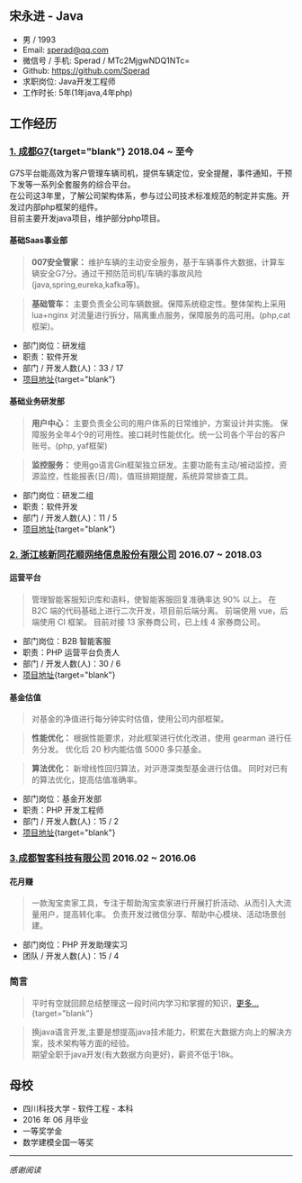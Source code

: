 ## 宋永进 - Java

- 男 / 1993
- Email: sperad@qq.com
- 微信号 / 手机: Sperad / MTc2MjgwNDQ1NTc=
- Github: https://github.com/Sperad
- 求职岗位: Java开发工程师
- 工作时长: 5年(1年java,4年php)

## 工作经历
### [1. 成都G7](http://www.g7.com.cn/){target="blank"} **2018.04 ~ 至今**
G7S平台能高效为客户管理车辆司机，提供车辆定位，安全提醒，事件通知，干预下发等一系列全套服务的综合平台。  
在公司这3年里，了解公司架构体系，参与过公司技术标准规范的制定并实施。开发过内部php框架的组件。  
目前主要开发java项目，维护部分php项目。

#### 基础Saas事业部
> **007安全管家：** 维护车辆的主动安全服务，基于车辆事件大数据，计算车辆安全G7分。通过干预防范司机/车辆的事故风险(java,spring,eureka,kafka等)。

> **基础管车：** 主要负责全公司车辆数据。保障系统稳定性。整体架构上采用lua+nginx 对流量进行拆分，隔离重点服务，保障服务的高可用。(php,cat框架)。


- 部门岗位：研发组
- 职责：软件开发
- 部门 / 开发人数(人)：33 / 17
- [项目地址](https://g7s.huoyunren.com){target="blank"}

#### 基础业务研发部
> **用户中心：** 主要负责全公司的用户体系的日常维护，方案设计并实施。
保障服务全年4个9的可用性。接口耗时性能优化。统一公司各个平台的客户账号。(php, yaf框架)

> **监控服务：** 使用go语言Gin框架独立研发。主要功能有主动/被动监控，资源监控，性能报表(日/周)，值班排期提醒，系统异常排查工具。

- 部门岗位：研发二组
- 职责：软件开发
- 部门 / 开发人数(人)：11 / 5
- [项目地址](https://i.g7.com.cn){target="blank"}

### [2. 浙江核新同花顺网络信息股份有限公司](http://www.10jqka.com.cn/) **2016.07 ~ 2018.03**

#### 运营平台

> 管理智能客服知识库和语料，使智能客服回复准确率达 90% 以上。
在 B2C 端的代码基础上进行二次开发，项目前后端分离。
前端使用 vue，后端使用 CI 框架。
目前对接 13 家券商公司，已上线 4 家券商公司。

- 部门岗位：B2B 智能客服
- 职责：PHP 运营平台负责人
- 部门 / 开发人数(人)：30 / 6
- [项目地址](https://m.stg.pingan.com/ai/h5/){target="blank"}

#### 基金估值

> 对基金的净值进行每分钟实时估值，使用公司内部框架。

> **性能优化：** 根据性能要求，对此框架进行优化改进，使用 gearman 进行任务分发。
优化后 20 秒内能估值 5000 多只基金。

> **算法优化：** 新增线性回归算法，对沪港深类型基金进行估值。
同时对已有的算法优化，提高估值准确率。

- 部门岗位：基金开发部
- 职责：PHP 开发工程师
- 部门 / 开发人数(人)：15 / 2
- [项目地址](http://fund.10jqka.com.cn/001878/){target="blank"}


### [3.成都智客科技有限公司](http://www.zhikr.cn/) **2016.02 ~ 2016.06**

#### 花月赚

> 一款淘宝卖家工具，专注于帮助淘宝卖家进行开展打折活动、从而引入大流量用户，提高转化率。
负责开发过微信分享、帮助中心模块、活动场景创建。

- 部门岗位：PHP 开发助理实习
- 团队 / 开发人数(人)：15 / 4

### 简言

> 平时有空就回顾总结整理这一段时间内学习和掌握的知识，[更多...](https://github.com/Sperad/learing){target="blank"}  

> 换java语言开发,主要是想提高java技术能力，积累在大数据方向上的解决方案，技术架构等方面的经验。  
期望全职于java开发(有大数据方向更好)，薪资不低于18k。


## 母校

- 四川科技大学 - 软件工程 - 本科
- 2016 年 06 月毕业
- 一等奖学金
- 数学建模全国一等奖

---

*感谢阅读*
